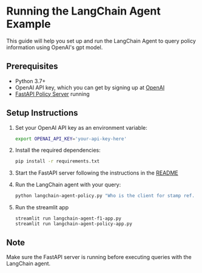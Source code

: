 # Running the LangChain Agent Example

This guide will help you set up and run the LangChain Agent to query policy information using OpenAI's gpt model.

## Prerequisites

- Python 3.7+
- OpenAI API key, which you can get by signing up at [OpenAI](https://openai.com/)
- [FastAPI Policy Server](/policy-fastapi-server/README.md) running

## Setup Instructions

1. Set your OpenAI API key as an environment variable:

    ```bash
    export OPENAI_API_KEY='your-api-key-here'
    ```

2. Install the required dependencies:

    ```bash
    pip install -r requirements.txt
    ```

3. Start the FastAPI server following the instructions in the [README](/policy-fastapi-server/README.md)

4. Run the LangChain agent with your query:

    ```bash
    python langchain-agent-policy.py "Who is the client for stamp ref. P25R0934458M year 2025?"
    ```

5. Run the streamlit app

     ```
     streamlit run langchain-agent-f1-app.py
     streamlit run langchain-agent-policy-app.py
     ```

## Note

Make sure the FastAPI server is running before executing queries with the LangChain agent.
